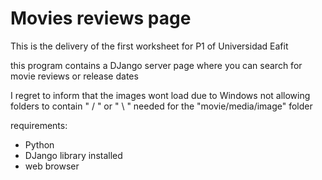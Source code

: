 <h1>Movies reviews page</h1>

This is the delivery of the first worksheet for P1 of Universidad Eafit 

this program contains a DJango server page where you can search for movie
reviews or release dates

I regret to inform that the images wont load due to Windows not allowing 
folders to contain " / " or " \ " needed for the "movie/media/image" folder

requirements:
<list>
* Python
* DJango library installed
* web browser
 </list>
